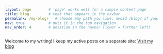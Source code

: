 ```yaml
---
layout: page        # 'page' works well for a simple content page
title: blog         # text that appears in the navbar
permalink: /my-blog/   # choose any path you like; avoid /blog/ if your old page still uses it
nav: true           # puts it in the top navigation
nav_order: 4        # position in the navbar (lower = further left)
---
```

<p class="lead text-center">
  Welcome to my writing! I keep my active posts on a separate site:
  <a class="btn btn-primary btn-lg ms-2" href="https://kriishahate.github.io/Kriish-Blog/" target="_blank" rel="noopener">
    Visit my blog 
  </a>
</p>
